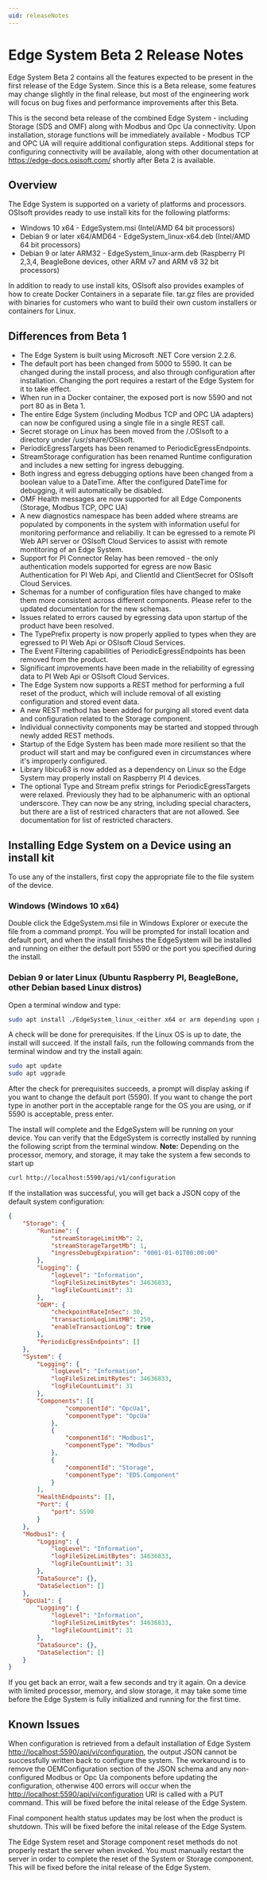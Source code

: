 ```yaml
---
uid: releaseNotes
---
```


# Edge System Beta 2 Release Notes

Edge System Beta 2 contains all the features expected to be present in the first release of the Edge System. Since this is a Beta release, some features may change slightly in the final release, but most of the engineering work will focus on bug fixes and performance improvements after this Beta.

This is the second beta release of the combined Edge System - including Storage (SDS and OMF) along with Modbus and Opc Ua connectivity. Upon installation, storage functions will be immediately available - Modbus TCP and OPC UA will require additional configuration steps. Additional steps for configuring connectivity will be available, along with other documentation at <https://edge-docs.osisoft.com/> shortly after Beta 2 is available.

## Overview

The Edge System is supported on a variety of platforms and processors. OSIsoft provides ready to use install kits for the following platforms:

* Windows 10 x64 - EdgeSystem.msi (Intel/AMD 64 bit processors)
* Debian 9 or later x64/AMD64 - EdgeSystem_linux-x64.deb (Intel/AMD 64 bit processors)
* Debian 9 or later ARM32 - EdgeSystem_linux-arm.deb (Raspberry PI 2,3,4, BeagleBone devices, other ARM v7 and ARM v8 32 bit processors)

In addition to ready to use install kits, OSIsoft also provides examples of how to create Docker Containers in a separate file. tar.gz files are provided with binaries for customers who want to build their own custom installers or containers for Linux.

## Differences from Beta 1

* The Edge System is built using Microsoft .NET Core version 2.2.6.
* The default port has been changed from 5000 to 5590. It can be changed during the install process, and also through configuration after installation.  Changing the port requires a restart of the Edge System for it to take effect.
* When run in a Docker container, the exposed port is now 5590 and not port 80 as in Beta 1.
* The entire Edge System (including Modbus TCP and OPC UA adapters) can now be configured using a single file in a single REST call.
* Secret storage on Linux has been moved from the /.OSIsoft to a directory under /usr/share/OSIsoft.
* PeriodicEgressTargets has been renamed to PeriodicEgressEndpoints.
* StreamStorage configuration has been renamed Runtime configuration and includes a new setting for ingress debugging.
* Both ingress and egress debugging options have been changed from a boolean value to a DateTime. After the configured DateTime for debugging, it will automatically be disabled.
* OMF Health messages are now supported for all Edge Components (Storage, Modbus TCP, OPC UA)
* A new diagnostics namespace has been added where streams are populated by components in the system with information useful for monitoring performance and reliabiliy. It can be egressed to a remote PI Web API server or OSIsoft Cloud Services to assist with remote montitoring of an Edge System.
* Support for PI Connector Relay has been removed - the only authentication models supported for egress are now Basic Authentication for PI Web Api, and ClientId and ClientSecret for OSIsoft Cloud Services.
* Schemas for a number of configuration files have changed to make them more consistent across different components. Please refer to the updated documentation for the new schemas.
* Issues related to errors caused by egressing data upon startup of the product have been resolved.
* The TypePrefix property  is now properly applied to types when they are egressed to PI Web Api or OSIsoft Cloud Services.
* The Event Filtering capabilities of PeriodicEgressEndpoints has been removed from the product.
* Significant improvements have been made in the reliability of egressing data to PI Web Api or OSIsoft Cloud Services.
* The Edge System now supports a REST method for performing a full reset of the product, which will include removal of all existing configuration and stored event data.
* A new REST method has been added for purging all stored event data and configuration related to the Storage component.
* Individual connectivity components may be started and stopped through newly added REST methods.
* Startup of the Edge System has been made more resilient so that the product will start and may be configured even in circumstances where it's improperly configured.
* Library libicu63 is now added as a dependency on Linux so the Edge System may properly install on Raspberry PI 4 devices.
* The optional Type and Stream prefix strings for PeriodicEgressTargets were relaxed. Previously they had to be alphanumeric with an optional underscore. They can now be any string, including special characters, but there are a list of restriced characters that are not allowed. See documentation for list of restricted characters.

## Installing Edge System on a Device using an install kit

To use any of the installers, first copy the appropriate file to the file system of the device.

### Windows (Windows 10 x64)

Double click the EdgeSystem.msi file in Windows Explorer or execute the file from a command prompt. You will be prompted for install location and default port, and when the install finishes the EdgeSystem will be installed and running on either the default port 5590 or the port you specified during the install.

### Debian 9 or later Linux (Ubuntu  Raspberry PI, BeagleBone, other Debian based Linux distros)

Open a terminal window and type:

```bash
sudo apt install ./EdgeSystem_linux_<either x64 or arm depending upon processor>.deb
```

A check will be done for prerequisites. If the Linux OS is up to date, the install will succeed. If the install fails, run the following commands from the terminal window and try the install again:

```bash
sudo apt update
sudo apt uggrade
```

After the check for prerequisites succeeds, a prompt will display asking if you want to change the default port (5590). If you want to change the port type in another port in the acceptable range for the OS you are using, or if 5590 is acceptable, press enter.

The install will complete and the EdgeSystem will be running on your device. You can verify that the EdgeSystem is correctly installed by running the following script from the terminal window. **Note:** Depending on the processor, memory, and storage, it may take the system a few seconds to start up

```bash
curl http://localhost:5590/api/v1/configuration
```

If the installation was successful, you will get back a JSON copy of the default system configuration:

```json
{
    "Storage": {
        "Runtime": {
            "streamStorageLimitMb": 2,
            "streamStorageTargetMb": 1,
            "ingressDebugExpiration": "0001-01-01T00:00:00"
        },
        "Logging": {
            "logLevel": "Information",
            "logFileSizeLimitBytes": 34636833,
            "logFileCountLimit": 31
        },
        "OEM": {
            "checkpointRateInSec": 30,
            "transactionLogLimitMB": 250,
            "enableTransactionLog": true
        },
        "PeriodicEgressEndpoints": []
    },
    "System": {
        "Logging": {
            "logLevel": "Information",
            "logFileSizeLimitBytes": 34636833,
            "logFileCountLimit": 31
        },
        "Components": [{
                "componentId": "OpcUa1",
                "componentType": "OpcUa"
            },
            {
                "componentId": "Modbus1",
                "componentType": "Modbus"
            },
            {
                "componentId": "Storage",
                "componentType": "EDS.Component"
            }
        ],
        "HealthEndpoints": [],
        "Port": {
            "port": 5590
        }
    },
    "Modbus1": {
        "Logging": {
            "logLevel": "Information",
            "logFileSizeLimitBytes": 34636833,
            "logFileCountLimit": 31
        },
        "DataSource": {},
        "DataSelection": []
    },
    "OpcUa1": {
        "Logging": {
            "logLevel": "Information",
            "logFileSizeLimitBytes": 34636833,
            "logFileCountLimit": 31
        },
        "DataSource": {},
        "DataSelection": []
    }
}
```

If you get back an error, wait a few seconds and try it again. On a device with limited processor, memory, and slow storage, it may take some time before the Edge System is fully initialized and running for the first time.

## Known Issues

When configuration is retrieved from a default installation of Edge System <http://localhost:5590/api/vi/configuration>, the output JSON cannot be successfully written back to configure the system. The workaround is to remove the OEMConfiguration section of the JSON schema and any non-configured Modbus or Opc Ua components before updating the configuration, otherwise 400 errors will occur when the <http://localhost:5590/api/vi/configuration> URI is called with a PUT command. This will be fixed before the inital release of the Edge System.

Final component health status updates may be lost when the product is shutdown.  This will be fixed before the inital release of the Edge System.

The Edge System reset and Storage component reset methods do not properly restart the server when invoked. You must manually restart the server in order to complete the reset of the System or Storage component. This will be fixed before the inital release of the Edge System.
